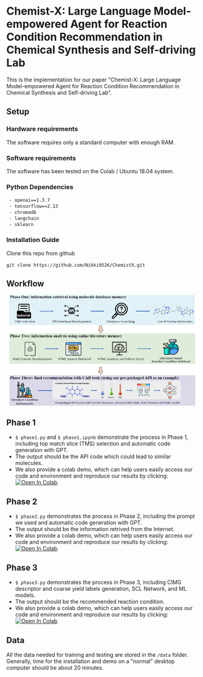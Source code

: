 # Chemist-X: Large Language Model-empowered Agent for Reaction Condition Recommendation in Chemical Synthesis and Self-driving Lab
This is the implementation for our paper "Chemist-X: Large Language Model-empowered Agent for Reaction Condition Recommendation in Chemical Synthesis and Self-driving Lab".

## Setup
### Hardware requirements
The software requires only a standard computer with enough RAM.

### Software requirements
The software has been tested on the Colab / Ubuntu 18.04 system.

### Python Dependencies
```
 - openai==1.3.7
 - tensorflow==2.13
 - chromadb
 - langchain
 - sklearn
```
### Installation Guide
Clone this repo from github
```
git clone https://github.com/Nikki0526/ChemistX.git
```

## Workflow
![image](https://github.com/Nikki0526/ChemistX/blob/main/workflow.png)

## Phase 1
* ``$ phase1.py`` and ``$ phase1.ipynb`` demonstrate the process in Phase 1, including top match slice (TMS) selection and automatic code generation with GPT. 
* The output should be the API code which could lead to similar molecules.
*  We also provide a colab demo, which can help users easily access our code and environment and reproduce our results by clicking: [![Open In Colab](https://colab.research.google.com/assets/colab-badge.svg)](https://colab.research.google.com/drive/1QqEA0MwoUKaBm0K_CiLT5ukgcKeDH42N?usp=sharing). 

## Phase 2
* ``$ phase2.py`` demonstrates the process in Phase 2, including the prompt we used and automatic code generation with GPT. 
* The output should be the information retrived from the Internet.
*  We also provide a colab demo, which can help users easily access our code and environment and reproduce our results by clicking: [![Open In Colab](https://colab.research.google.com/assets/colab-badge.svg)](https://colab.research.google.com/drive/12qmYG83HnN_mpt9GqoN2pgVWc6tNPJu2?usp=sharing).

## Phase 3
* ``$ phase3.py`` demonstrates the process in Phase 3, including CIMG descriptor and coarse yield labels generation, SCL Network, and ML models. 
* The output should be the recommended reaction condition.
*  We also provide a colab demo, which can help users easily access our code and environment and reproduce our results by clicking: [![Open In Colab](https://colab.research.google.com/assets/colab-badge.svg)](https://drive.google.com/file/d/1307u0ZY4kOX84CNBbCrVcJ74dsbHKVsy/view?usp=sharing).

## Data
All the data needed for training and testing are stored in the ``/data`` folder. Generally, time for the installation and demo on a "normal" desktop computer should be about 20 minutes.


